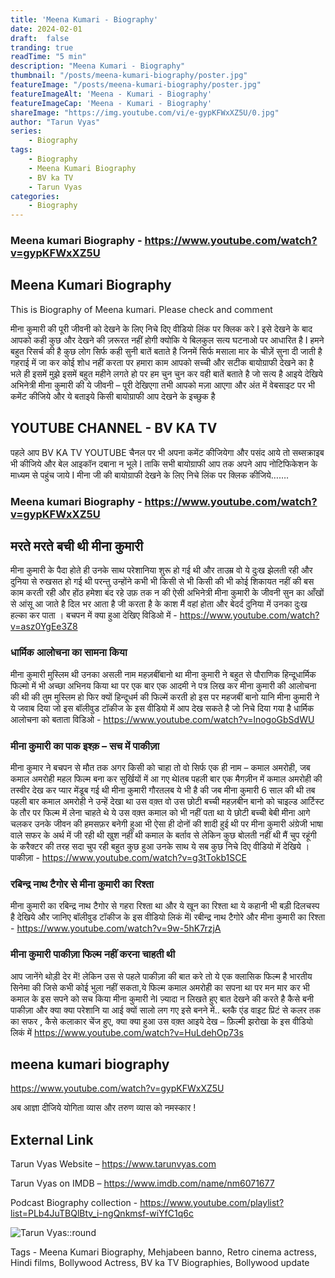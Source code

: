```yaml
---
title: 'Meena Kumari - Biography'
date: 2024-02-01 
draft:  false   
tranding: true  
readTime: "5 min"
description: "Meena Kumari - Biography"
thumbnail: "/posts/meena-kumari-biography/poster.jpg"
featureImage: "/posts/meena-kumari-biography/poster.jpg"
featureImageAlt: 'Meena - Kumari - Biography' 
featureImageCap: 'Meena - Kumari - Biography'
shareImage: "https://img.youtube.com/vi/e-gypKFWxXZ5U/0.jpg"
author: "Tarun Vyas"
series:
    - Biography
tags:
    - Biography
    - Meena Kumari Biography
    - BV ka TV
    - Tarun Vyas
categories:
    - Biography
---
```

### Meena kumari Biography - https://www.youtube.com/watch?v=gypKFWxXZ5U

## Meena Kumari Biography
This is Biography of Meena kumari. Please check and comment

मीना कुमारी की पूरी जीवनी को देखने के लिए निचे दिए वीडियो लिंक पर क्लिक करे I
इसे देखने के बाद आपको कही कुछ और देखने की ज़रूरत नहीं होगी क्योकि ये बिलकुल सत्य घटनाओ पर आधारित है I
हमने बहुत रिसर्च की है कुछ लोग सिर्फ कही सुनी बातें बताते है जिनमें सिर्फ मसाला मार के चीज़ें सुना दी जाती है गहराई में जा कर कोई शोध नहीं करता
पर हमारा काम आपको सच्ची और सटीक बायोग्राफी देखने का है भले ही इसमें मुझे इसमें बहुत महीने लगते हो पर हम चुन चुन कर वही बातें बताते है जो सत्य है
आइये देखिये अभिनेत्री मीना कुमारी की ये जीवनी – पूरी देखिएगा तभी आपको मज़ा आएगा और अंत में वेबसाइट पर भी कमेंट कीजिये और ये बताइये किसी बायोग्राफी आप देखने के इच्छुक है

## YOUTUBE CHANNEL - BV KA TV
पहले आप BV KA TV YOUTUBE चैनल पर भी अपना कमेंट कीजियेगा और पसंद आये तो सब्सक्राइब भी कीजिये और बेल आइकॉन दबाना न भूले I
ताकि सभी बायोग्राफी आप तक अपने आप नोटिफिकेशन के माध्यम से पहुंच जाये I
मीना जी की बायोग्राफी देखने के लिए निचे लिंक पर क्लिक कीजिये…….

### Meena kumari Biography - https://www.youtube.com/watch?v=gypKFWxXZ5U

## मरते मरते बची थी मीना कुमारी 
मीना कुमारी के पैदा होते ही उनके साथ परेशानिया शुरू हो गई थी और ताउम्र वो ये दुःख झेलती रही और दुनिया से रुखसत हो गई थी परन्तु उन्होंने कभी भी किसी से भी किसी की भी कोई शिकायत नहीं की बस काम करती रही और होंठ हमेशा बंद रहे उफ़ तक न की ऐसी अभिनेत्री मीना कुमारी के जीवनी सुन का आँखों से आंसू आ जाते है दिल भर आता है जी करता है के काश मैं वहां होता और बेदर्द दुनिया में उनका दुःख हल्का कर पाता । 
बचपन में क्या हुआ देखिए विडिओ में - https://www.youtube.com/watch?v=asz0YgEe3Z8

### धार्मिक आलोचना का सामना किया

मीना कुमारी मुस्लिम थी उनका असली नाम महज़बींबानो था मीना कुमारी ने बहुत से पौराणिक हिन्दूधार्मिक फिल्मो में भी अच्छा अभिनय किया था पर एक बार एक आदमी ने पत्र लिख कर मीना कुमारी की आलोचना की थी की तुम मुस्लिम हो फिर क्यों हिन्दूधर्म की फिल्में करती हो इस पर महजबीं बानो यानि मीना कुमारी ने ये जवाब दिया जो इस बॉलीवुड टॉकीज  के इस वीडियो में आप देख सकते है जो निचे दिया गया है
धार्मिक आलोचना को बताता विडिओ - https://www.youtube.com/watch?v=lnogoGbSdWU

### मीना कुमारी का पाक इश्क़ – सच में पाकीज़ा

मीना कुमार ने बचपन से मौत तक अगर किसी को चाहा तो वो सिर्फ एक ही नाम – कमाल अमरोही, जब कमाल अमरोही महल फिल्म बना कर सुर्खियों में आ गए थेIतब पहली बार एक मैगज़ीन में कमाल अमरोही की तस्वीर देख कर प्यार मेंडूब गई थी मीना कुमारी गौरतलब ये भी है की जब मीना कुमारी 6 साल की थी तब पहली बार कमाल अमरोही ने उन्हें देखा था उस वक़्त वो उस छोटी बच्ची महज़बीन बानो को चाइल्ड आर्टिस्ट के तौर पर फिल्म में लेना चाहते थे ये उस वक़्त कमाल को भी नहीं पता था ये छोटी बच्ची बेबी मीना आगे चलकर उनके जीवन की हमसफ़र बनेगी हुआ भी ऐसा ही दोनों की शादी हुई थी पर मीना कुमारी अंग्रेजी भाषा वाले सफर के अर्थ में जी रही थी खुश नहीं थी कमाल के बर्ताव से लेकिन कुछ बोलती नहीं थी मैं चुप रहूंगी के करैक्टर की तरह सदा चुप रही बहुत कुछ हुआ उनके साथ ये सब कुछ निचे दिए वीडियो में देखिये । 
पाकीज़ा - https://www.youtube.com/watch?v=g3tTokb1SCE

### रबिन्द्र नाथ टैगोर से मीना कुमारी का रिश्ता

मीना कुमारी का रबिन्द्र नाथ टैगोर से गहरा रिश्ता था और ये खून का रिश्ता था ये कहानी भी बड़ी दिलचस्प है देखिये और जानिए बॉलीवुड टॉकीज  के इस वीडियो लिकं मेंI
रबीन्द्र नाथ टैगोरे और मीना कुमारी का रिश्ता - https://www.youtube.com/watch?v=9w-5hK7rzjA

### मीना कुमारी पाकीज़ा फिल्म नहीं करना चाहती थी

आप जानेंगे थोड़ी देर में! लेकिन उस से पहले पाकीज़ा की बात करे तो ये एक क्लासिक फिल्म है भारतीय सिनेमा की जिसे कभी कोई भुला नहीं सकता,ये फिल्म कमाल अमरोही का सपना था पर मन मार कर भी कमाल के इस सपने को सच किया मीना कुमारी नेI
ज़्यादा न लिखते हुए बात देखने की करते है कैसे बनी पाकीज़ा और क्या क्या परेशानि या आई क्यों सालो लग गए इसे बनने में..
ब्लकै एंड वाइट प्रिटं से कलर तक का सफर , कैसे कलाकार चेंज हुए,
क्या क्या हुआ उस वक़्त आइये देख – फ़िल्मी झरोखा के इस वीडियो लिकं में https://www.youtube.com/watch?v=HuLdehOp73s

## meena kumari biography
https://www.youtube.com/watch?v=gypKFWxXZ5U

अब  आज्ञा  दीजिये  योगिता  व्यास  और  तरुण  व्यास  को  नमस्कार !

## External Link
Tarun Vyas Website – https://www.tarunvyas.com

Tarun Vyas on IMDB – https://www.imdb.com/name/nm6071677

Podcast Biography collection - https://www.youtube.com/playlist?list=PLb4JuTBQlBtv_i-ngQnkmsf-wiYfC1q6c

![Tarun Vyas::round](/images/profile.png)

Tags - Meena Kumari Biography, Mehjabeen banno, Retro cinema actress, Hindi films, Bollywood Actress, BV ka TV Biographies, Bollywood update